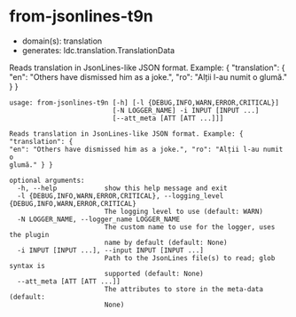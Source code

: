 # from-jsonlines-t9n

* domain(s): translation
* generates: ldc.translation.TranslationData

Reads translation in JsonLines-like JSON format. Example: { "translation": { "en": "Others have dismissed him as a joke.", "ro": "Alții l-au numit o glumă." } }

```
usage: from-jsonlines-t9n [-h] [-l {DEBUG,INFO,WARN,ERROR,CRITICAL}]
                          [-N LOGGER_NAME] -i INPUT [INPUT ...]
                          [--att_meta [ATT [ATT ...]]]

Reads translation in JsonLines-like JSON format. Example: { "translation": {
"en": "Others have dismissed him as a joke.", "ro": "Alții l-au numit o
glumă." } }

optional arguments:
  -h, --help            show this help message and exit
  -l {DEBUG,INFO,WARN,ERROR,CRITICAL}, --logging_level {DEBUG,INFO,WARN,ERROR,CRITICAL}
                        The logging level to use (default: WARN)
  -N LOGGER_NAME, --logger_name LOGGER_NAME
                        The custom name to use for the logger, uses the plugin
                        name by default (default: None)
  -i INPUT [INPUT ...], --input INPUT [INPUT ...]
                        Path to the JsonLines file(s) to read; glob syntax is
                        supported (default: None)
  --att_meta [ATT [ATT ...]]
                        The attributes to store in the meta-data (default:
                        None)
```
